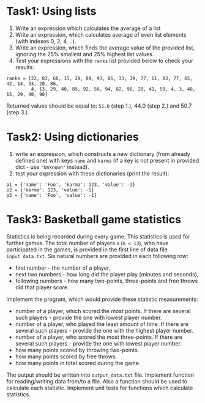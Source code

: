 # Task1: Using lists
1. Write an expression which calculates the average of a list
2. Write an expression, which calculates average of even
list elements (with indexes 0, 2, 4, ..).
3. Write an expression, which finds the average value of the
provided list, ignoring the 25% smallest and 25% highest list values.
4. Test your expressions with the `ranks` list provided below to check your results: 
```
ranks = [22, 83, 60, 15, 29, 89, 93, 86, 33, 39, 77, 61, 83, 77, 65, 42, 14, 33, 20, 86,
         4, 13, 29, 40, 85, 92, 56, 94, 82, 98, 20, 41, 50, 4, 3, 48, 15, 29, 40, 90]
```
Returned values should be equal to: `51.0` (step 1.), 44.0 (step 2.) and 50.7 (step 3.).


# Task2: Using dictionaries
1. write an expression, which constructs a new dictionary (from already defined one)
with keys `name` and `karma` (if a key is not present in provided dict - use `"Unknown"` instead).
2. test your expression with these dictionaries (print the result):
```
p1 = {'name': 'Foo', 'karma': 123, 'value': -1}
p2 = {'karma': 123, 'value': -1}
p3 = {'name': 'Foo', 'value': -1}
```

# Task3: Basketball game statistics
Statistics is being recorded during every game. This statistics is used for further games.
The total number of players `n` (`n < 13`), who have participated in the games,
is provided in the first line of data file `input_data.txt`.
Six natural numbers are provided in each following row:
- first number - the number of a player,
- next two numbers - how long did the player play (minutes and seconds),
- following numbers - how many two-points, three-points and free throws did that player score.

Implement the program, which would provide these statistic measurements:
- number of a player, which scored the most points. If there are several such players - provide the one with lowest player number.
- number of a player, who played the least amount of time. If there are several such players - provide the one with the highest player number.
- number of a player, who scored the most three-points. If there are several such players - provide the one with lowest player number.
- how many points scored by throwing two-points.
- how many points scored by free throws.
- how many points in total scored during the game.

The output should be written into `output_data.txt` file.
Implement function for reading/writing data from/to a file.
Also a function should be used to calculate each statistic.
Implement unit tests for functions which calculate statistics.
